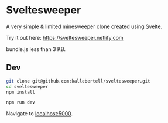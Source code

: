 
# Sveltesweeper

A very simple & limited minesweeper clone created using [Svelte](https://svelte.dev).

Try it out here: https://sveltesweeper.netlify.com

bundle.js less than 3 KB.

## Dev

```bash
git clone git@github.com:kallebertell/sveltesweeper.git
cd sveltesweeper
npm install
```

```bash
npm run dev
```

Navigate to [localhost:5000](http://localhost:5000). 
